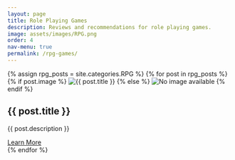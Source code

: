 ```yaml
---
layout: page
title: Role Playing Games
description: Reviews and recommendations for role playing games.
image: assets/images/RPG.png
order: 4
nav-menu: true
permalink: /rpg-games/
---
```


<div class="rpg-posts">
  {% assign rpg_posts = site.categories.RPG %}
  {% for post in rpg_posts %}
    <div class="rpg-card">
      {% if post.image %}
        <img src="{{ post.image | relative_url }}" alt="{{ post.title }}" class="rpg-img"/>
      {% else %}
        <img src="{{ '/assets/images/default.png' | relative_url }}" alt="No image available" class="rpg-img"/>
      {% endif %}
      <h2>{{ post.title }}</h2>
      <p>{{ post.description }}</p>
      <a href="{{ post.url | relative_url }}" class="learn-more-btn">Learn More</a>
    </div>
  {% endfor %}
</div>
